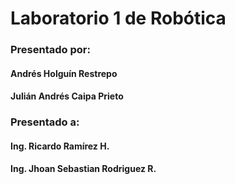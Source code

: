 # Laboratorio 1 de Robótica
### Presentado por:
#### Andrés Holguín Restrepo 
#### Julián Andrés Caipa Prieto
### Presentado a: 
#### Ing. Ricardo Ramírez H.
#### Ing. Jhoan Sebastian Rodriguez R.

